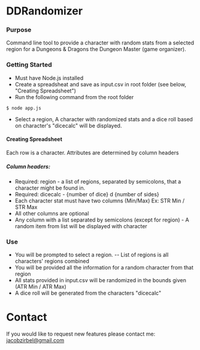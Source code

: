 # DDRandomizer

### Purpose
Command line tool to provide a character with random stats from a selected region for a Dungeons & Dragons the Dungeon Master (game organizer). 

### Getting Started
  - Must have Node.js installed
  - Create a spreadsheat and save as input.csv in root folder (see below, "Creating Spreadsheet")
  - Run the following command from the root folder
 ```
$ node app.js
```
  - Select a region, A character with randomized stats and a dice roll based on character's "dicecalc" will be displayed.
 

#### Creating Spreadsheet
Each row is a character. Attributes are determined by column headers 
##### Column headers:
 
   - Required: region - a list of regions, separated by semicolons, that a character might be found in. 
  - Required: dicecalc - {number of dice} d {number of sides}
  - Each character stat must have two columns (Min/Max) Ex: STR Min / STR Max
  - All other columns are optional
  - Any column with a list separated by semicolons (except for region) - A random item from list will be displayed with character
 
  ### Use
  - You will be prompted to select a region. 
  -- List of regions is all characters' regions combined
  - You will be provided all the information for a random character from that region
  - All stats provided in input.csv will be randomized in the bounds given (ATR Min / ATR Max)
  - A dice roll will be generated from the characters "dicecalc" 


# Contact

If you would like to request new features please contact me: jacobzirbel@gmail.com

